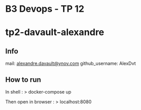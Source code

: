 # B3 Devops - TP 12
# tp2-davault-alexandre

## Info
mail: alexandre.davault@ynov.com
github_username: AlexDvt

## How to run

In shell : 
	> docker-compose up

Then open in browser :
	> localhost:8080 
